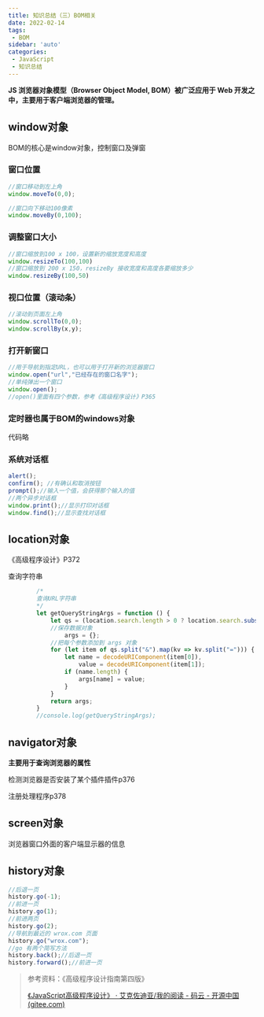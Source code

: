 ```yaml
---
title: 知识总结（三）BOM相关
date: 2022-02-14
tags:
 - BOM
sidebar: 'auto'
categories:
 - JavaScript
 - 知识总结
---
```

**JS 浏览器对象模型（Browser Object Model, BOM）被广泛应用于 Web 开发之中，主要用于客户端浏览器的管理。**

## window对象

BOM的核心是window对象，控制窗口及弹窗

### 窗口位置

```js
//窗口移动到左上角
window.moveTo(0,0);

//窗口向下移动100像素
window.moveBy(0,100);
```



### 调整窗口大小

```js
//窗口缩放到100 x 100，设置新的缩放宽度和高度
window.resizeTo(100,100)
//窗口缩放到 200 x 150，resizeBy 接收宽度和高度各要缩放多少
window.resizeBy(100,50)
```



### 视口位置（滚动条）

```js
//滚动到页面左上角
window.scrollTo(0,0);
window.scrollBy(x,y);
```

### 打开新窗口

```js
//用于导航到指定URL，也可以用于打开新的浏览器窗口
window.open("url","已经存在的窗口名字");
//单纯弹出一个窗口
window.open();
//open()里面有四个参数，参考《高级程序设计》P365
```

### 定时器也属于BOM的windows对象

代码略

###  系统对话框

```js
alert();
confirm(); //有确认和取消按钮
prompt();//输入一个值，会获得那个输入的值
//两个异步对话框
window.print();//显示打印对话框
window.find();//显示查找对话框
```



## location对象

《高级程序设计》P372

查询字符串

```js
        /*
        查询URL字符串
        */
        let getQueryStringArgs = function () {
            let qs = (location.search.length > 0 ? location.search.substring(1) : ""),
            //保存数据对象
                args = {};
            //把每个参数添加到 args 对象
            for (let item of qs.split("&").map(kv => kv.split("="))) {
                let name = decodeURIComponent(item[0]),
                    value = decodeURIComponent(item[1]);
                if (name.length) {
                    args[name] = value;
                }
            }
            return args;
        }
        //console.log(getQueryStringArgs);
```



## navigator对象

**主要用于查询浏览器的属性**

检测浏览器是否安装了某个插件插件p376

注册处理程序p378



## screen对象

浏览器窗口外面的客户端显示器的信息



## history对象

```js
//后退一页
history.go(-1);
//前进一页
history.go(1);
//前进两页
history.go(2);
//导航到最近的 wrox.com 页面
history.go("wrox.com");
//go 有两个简写方法
history.back();//后退一页
history.forward();//前进一页
```




> 参考资料：《高级程序设计指南第四版》
>
> [《JavaScript高级程序设计》 · 艾克佐迪亚/我的阅读 - 码云 - 开源中国 (gitee.com)](https://gitee.com/ekzodia_lty/my-reading/tree/master/《JavaScript高级程序设计》)

